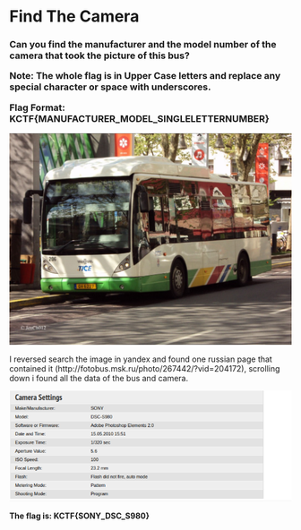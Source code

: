 <h1>Find The Camera</h1>

<h3>Can you find the manufacturer and the model number of the camera that took the picture of this bus?</br>

Note: The whole flag is in Upper Case letters and replace any special character or space with underscores.</br>

Flag Format: KCTF{MANUFACTURER_MODEL_SINGLELETTERNUMBER}</h3>

<img src="images/Bus.png">

<p> I reversed search the image in yandex and found one russian page that contained it
(http://fotobus.msk.ru/photo/267442/?vid=204172), scrolling down i found all the data of the bus and camera.</p>

<img src="images/3.png">

<strong>The flag is: KCTF{SONY_DSC_S980}</strong>
